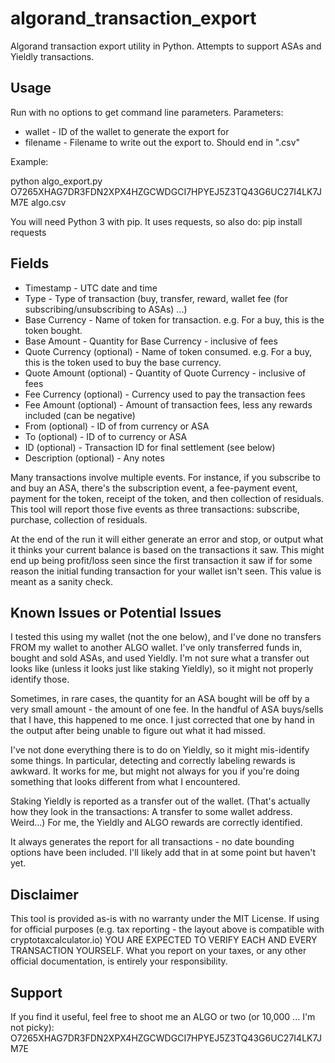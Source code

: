 # algorand_transaction_export
Algorand transaction export utility in Python.  Attempts to support ASAs and Yieldly transactions.

## Usage
Run with no options to get command line parameters.  Parameters:

* wallet - ID of the wallet to generate the export for
* filename - Filename to write out the export to.  Should end in ".csv"

Example:

python algo_export.py O7265XHAG7DR3FDN2XPX4HZGCWDGCI7HPYEJ5Z3TQ43G6UC27I4LK7JM7E algo.csv

You will need Python 3 with pip.  It uses requests, so also do:
pip install requests

## Fields

* Timestamp - UTC date and time
* Type - Type of transaction (buy, transfer, reward, wallet fee (for subscribing/unsubscribing to ASAs) ...)
* Base Currency - Name of token for transaction.  e.g. For a buy, this is the token bought.
* Base Amount - Quantity for Base Currency - inclusive of fees
* Quote Currency (optional) - Name of token consumed.  e.g.  For a buy, this is the token used to buy the base currency.
* Quote Amount (optional) - Quantity of Quote Currency - inclusive of fees
* Fee Currency (optional) - Currency used to pay the transaction fees
* Fee Amount (optional) - Amount of transaction fees, less any rewards included (can be negative)
* From (optional) - ID of from currency or ASA
* To (optional) - ID of to currency or ASA
* ID (optional) - Transaction ID for final settlement (see below)
* Description (optional) - Any notes

Many transactions involve multiple events.  For instance, if you subscribe to and buy an ASA, there's the subscription event, a fee-payment event, payment for the token, receipt of the token, and then collection of residuals.  This tool will report those five events as three transactions: subscribe, purchase, collection of residuals.

At the end of the run it will either generate an error and stop, or output what it thinks your current balance is based on the transactions it saw.  This might end up being profit/loss seen since the first transaction it saw if for some reason the initial funding transaction for your wallet isn't seen.  This value is meant as a sanity check.

## Known Issues or Potential Issues

I tested this using my wallet (not the one below), and I've done no transfers FROM my wallet to another ALGO wallet.  I've only transferred funds in, bought and sold ASAs, and used Yieldly.  I'm not sure what a transfer out looks like (unless it looks just like staking Yieldly), so it might not properly identify those.

Sometimes, in rare cases, the quantity for an ASA bought will be off by a very small amount - the amount of one fee.  In the handful of ASA buys/sells that I have, this happened to me once.  I just corrected that one by hand in the output after being unable to figure out what it had missed.

I've not done everything there is to do on Yieldly, so it might mis-identify some things.  In particular, detecting and correctly labeling rewards is awkward.  It works for me, but might not always for you if you're doing something that looks different from what I encountered.

Staking Yieldly is reported as a transfer out of the wallet.  (That's actually how they look in the transactions: A transfer to some wallet address.  Weird...)  For me, the Yieldly and ALGO rewards are correctly identified.

It always generates the report for all transactions - no date bounding options have been included.  I'll likely add that in at some point but haven't yet.

## Disclaimer

This tool is provided as-is with no warranty under the MIT License.  If using for official purposes (e.g. tax reporting - the layout above is compatible with cryptotaxcalculator.io) YOU ARE EXPECTED TO VERIFY EACH AND EVERY TRANSACTION YOURSELF.  What you report on your taxes, or any other official documentation, is entirely your responsibility.

## Support

If you find it useful, feel free to shoot me an ALGO or two (or 10,000 ... I'm not picky):
O7265XHAG7DR3FDN2XPX4HZGCWDGCI7HPYEJ5Z3TQ43G6UC27I4LK7JM7E
